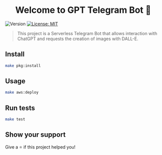 <h1 align="center">Welcome to GPT Telegram Bot 👋</h1>
<p>
  <img alt="Version" src="https://img.shields.io/badge/version-1.0.0-blue.svg?cacheSeconds=2592000" />
  <a href="#" target="_blank">
    <img alt="License: MIT" src="https://img.shields.io/badge/License-MIT-yellow.svg" />
  </a>
</p>

> This project is a Serverless Telegram Bot that allows interaction with ChatGPT and requests the creation of images with DALL-E.

## Install

```sh
make pkg:install
```

## Usage

```sh
make aws:deploy
```

## Run tests

```sh
make test
```

## Show your support

Give a ⭐️ if this project helped you!

